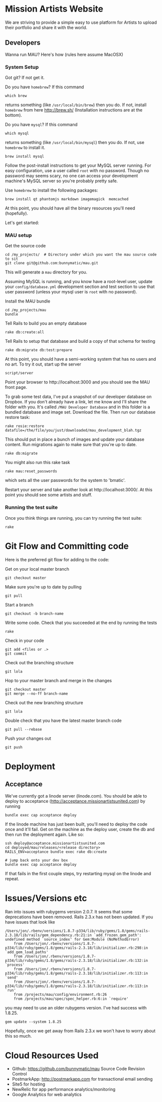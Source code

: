 # Mission Artists Website

We are striving to provide a simple easy to use platform for Artists to upload their portfolio and share it with the world.

## Developers

Wanna run MAU?  Here's how (rules here assume MacOSX)

### System Setup

Got git? If not get it.

Do you have `homebrew`?  If this command

    which brew

returns something (like `/usr/local/bin/brew`) then you do.  If not, install `homebrew` from here http://brew.sh/ (Installation instructions are at the bottom).

Do you have `mysql`?  If this command

    which mysql

returns something (like `/usr/local/bin/mysql`) then you do.  If not, use `homebrew` to install it.

    brew install mysql

Follow the post-install instructions to get your MySQL server running.  For easy configuration, use a user called `root` with no password.  Though no password may seems scary, no one can access your development machine's MySQL server so you're probably pretty safe.

Use `homebrew` to install the following packages:

    brew install qt phantomjs markdown imagemagick	memcached

At this point, you should have all the binary resources you'll need (hopefully).

Let's get started:

### MAU setup

Get the source code 

    cd /my_projects/  # Directory under which you want the mau source code to sit
    git clone git@github.com:bunnymatic/mau.git

This will generate a `mau` directory for you.


Assuming MySQL is running, and you know have a root-level user, update your `config/database.yml` development section and test section to use that user password (unless your mysql user is `root` with no password).

Install the MAU bundle

    cd /my_projects/mau
    bundle

Tell Rails to build you an empty database

    rake db:create:all

Tell Rails to setup that database and build a copy of that schema for testing

    rake db:migrate db:test:prepare

At this point, you should have a semi-working system that has no users and no art.  To try it out, start up the server

    script/server

Point your browser to http://localhost:3000 and you should see the MAU front page.

To grab some test data, I've put a snapshot of our developer database on Dropbox.  If you don't already have a link, let me know and I'll share the folder with you.  It's called `/MAU Developer Database` and in this folder is a bundled database and image set.  Download the file.  Then run our database restore task:

    rake rosie:restore datafile=/the/file/you/just/downloaded/mau_development_blah.tgz

This should put in place a bunch of images and update your database content.  Run migrations again to make sure that you're up to date.

    rake db:migrate

You might also run this rake task

    rake mau:reset_passwords

which sets all the user passwords for the system to 'bmatic'.

Restart your server and take another look at http://localhost:3000/.  At this point you should see some artists and stuff.

### Running the test suite

Once you think things are running, you can try running the test suite:

    rake


# Git Flow and Committing code

Here is the preferred git flow for adding to the code:

Get on your local master branch

    git checkout master

Make sure you're up to date by pulling

    git pull

Start a branch

    git checkout -b branch-name

Write some code.
Check that you succeeded at the end by running the tests

    rake

Check in your code 

    git add <files or .>
    git commit

Check out the branching structure

    git lola

Hop to your master branch and merge in the changes

    git checkout master
    git merge --no-ff branch-name

Check out the new branching structure

    git lola

Double check that you have the latest master branch code

    git pull --rebase

Push your changes out

    git push

# Deployment

## Acceptance

We've currently got a linode server (linode.com).  You should be able to deploy to acceptance (http://acceptance.missionartistsunited.com) by running

    bundle exec cap acceptance deploy

If the linode machine has just been built, you'll need to deploy the code once and it'll fail.  Get on the machine as the deploy user, create the db and then run the deployment again.  Like so:

    ssh deploy@acceptance.missionartistsunited.com
    cd deployed/mau/releases/<release directory>
    RAILS_ENV=acceptance bundle exec rake db:create

    # jump back onto your dev box
    bundle exec cap acceptance deploy

If that fails in the first couple steps, try restarting mysql on the linode and repeat.


# Issues/Versions etc

Ran into issues with rubygems version 2.0.7.  It seems that some deprecations have been removed.  Rails 2.3.x has not been updated.  If you have issues that look like

    /Users/jon/.rbenv/versions/1.8.7-p334/lib/ruby/gems/1.8/gems/rails-2.3.18/lib/rails/gem_dependency.rb:21:in `add_frozen_gem_path': undefined method `source_index' for Gem:Module (NoMethodError)
    	from /Users/jon/.rbenv/versions/1.8.7-p334/lib/ruby/gems/1.8/gems/rails-2.3.18/lib/initializer.rb:298:in `add_gem_load_paths'
    	from /Users/jon/.rbenv/versions/1.8.7-p334/lib/ruby/gems/1.8/gems/rails-2.3.18/lib/initializer.rb:132:in `process'
    	from /Users/jon/.rbenv/versions/1.8.7-p334/lib/ruby/gems/1.8/gems/rails-2.3.18/lib/initializer.rb:113:in `send'
    	from /Users/jon/.rbenv/versions/1.8.7-p334/lib/ruby/gems/1.8/gems/rails-2.3.18/lib/initializer.rb:113:in `run'
    	from /projects/mau/config/environment.rb:26
    	from /projects/mau/spec/spec_helper.rb:6:in `require'

you may need to use an older rubygems version.  I've had success with 1.8.25. 

    gem update --system 1.8.25

Hopefully, once we get away from Rails 2.3.x we won't have to worry about this so much.


# Cloud Resources Used

* Github:  https://github.com/bunnymatic/mau Source Code Revision Control
* PostmarkApp: http://postmarkapp.com for transactional email sending
* Site5 for hosting
* NewRelic for app performance analytics/monitoring
* Google Analytics for web analytics


